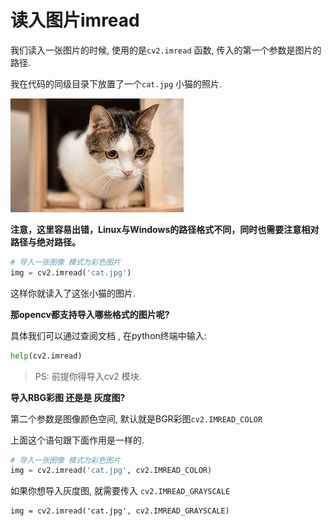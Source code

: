 # 读入图片imread

我们读入一张图片的时候, 使用的是`cv2.imread` 函数, 传入的第一个参数是图片的路径. 

我在代码的同级目录下放置了一个`cat.jpg` 小猫的照片.

![0119_cat.jpg](./image/0119_cat.jpg)

**注意，这里容易出错，Linux与Windows的路径格式不同，同时也需要注意相对路径与绝对路径。**

```python
# 导入一张图像 模式为彩色图片
img = cv2.imread('cat.jpg')
```

这样你就读入了这张小猫的图片.

**那opencv都支持导入哪些格式的图片呢?**

具体我们可以通过查阅文档 , 在python终端中输入: 

```python
help(cv2.imread)
```

> PS: 前提你得导入cv2 模块.


**导入RBG彩图 还是是 灰度图?**

第二个参数是图像颜色空间, 默认就是BGR彩图`cv2.IMREAD_COLOR`

上面这个语句跟下面作用是一样的.

```python
# 导入一张图像 模式为彩色图片
img = cv2.imread('cat.jpg', cv2.IMREAD_COLOR)
```

如果你想导入灰度图, 就需要传入 `cv2.IMREAD_GRAYSCALE `

```
img = cv2.imread('cat.jpg', cv2.IMREAD_GRAYSCALE)
```






